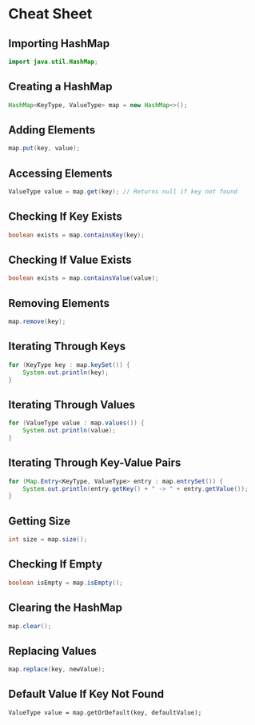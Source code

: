 #  Cheat Sheet

## Importing HashMap
```java
import java.util.HashMap;
```

## Creating a HashMap
```java
HashMap<KeyType, ValueType> map = new HashMap<>();
```

## Adding Elements
```java
map.put(key, value);
```

## Accessing Elements
```java
ValueType value = map.get(key); // Returns null if key not found
```

## Checking If Key Exists
```java
boolean exists = map.containsKey(key);
```

## Checking If Value Exists
```java
boolean exists = map.containsValue(value);
```

## Removing Elements
```java
map.remove(key);
```

## Iterating Through Keys
```java
for (KeyType key : map.keySet()) {
    System.out.println(key);
}
```

## Iterating Through Values
```java
for (ValueType value : map.values()) {
    System.out.println(value);
}
```

## Iterating Through Key-Value Pairs
```java
for (Map.Entry<KeyType, ValueType> entry : map.entrySet()) {
    System.out.println(entry.getKey() + " -> " + entry.getValue());
}
```

## Getting Size
```java
int size = map.size();
```

## Checking If Empty
```java
boolean isEmpty = map.isEmpty();
```

## Clearing the HashMap
```java
map.clear();
```

## Replacing Values
```java
map.replace(key, newValue);
```

## Default Value If Key Not Found
```
ValueType value = map.getOrDefault(key, defaultValue);
```
